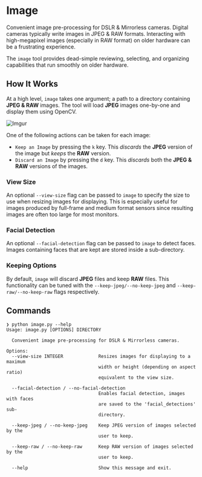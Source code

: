 # Image

Convenient image pre-processing for DSLR & Mirrorless cameras. Digital cameras typically write images in JPEG & RAW formats. Interacting with high-megapixel images (especially in RAW format) on older hardware can be a frustrating experience.

The `image` tool provides dead-simple reviewing, selecting, and organizing capabilities that run smoothly on older hardware.

## How It Works

At a high level, `image` takes one argument; a path to a directory containing __JPEG & RAW__ images. The tool will load __JPEG__ images one-by-one and display them using OpenCV.

![Imgur](https://i.imgur.com/uBNRBRI.png)

One of the following actions can be taken for each image:

- `Keep an Image` by pressing the `k` key. This _discards_ the __JPEG__ version of the image but _keeps_ the __RAW__ version.
- `Discard an Image` by pressing the `d` key. This _discards_ both the __JPEG & RAW__ versions of the images.

### View Size

An optional `--view-size` flag can be passed to `image` to specify the size to use when resizing images for displaying. This is especially useful for images produced by full-frame and medium format sensors since resulting images are often too large for most monitors.

### Facial Detection

An optional `--facial-detection` flag can be passed to `image` to detect faces. Images containing faces that are kept are stored inside a sub-directory.

### Keeping Options

By default, `image` will discard __JPEG__ files and keep __RAW__ files. This functionality can be tuned with the `--keep-jpeg/--no-keep-jpeg` and `--keep-raw/--no-keep-raw` flags respectively.

## Commands

```
❯ python image.py --help
Usage: image.py [OPTIONS] DIRECTORY

  Convenient image pre-processing for DSLR & Mirrorless cameras.

Options:
  --view-size INTEGER             Resizes images for displaying to a maximum
                                  width or height (depending on aspect ratio)
                                  equivalent to the view size.

  --facial-detection / --no-facial-detection
                                  Enables facial detection, images with faces
                                  are saved to the 'facial_detections' sub-
                                  directory.

  --keep-jpeg / --no-keep-jpeg    Keep JPEG version of images selected by the
                                  user to keep.

  --keep-raw / --no-keep-raw      Keep RAW version of images selected by the
                                  user to keep.

  --help                          Show this message and exit.
```
